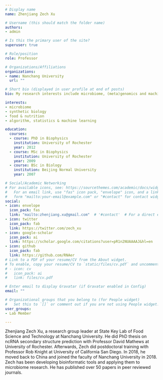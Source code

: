 ```yaml
---
# Display name
name: Zhenjiang Zech Xu

# Username (this should match the folder name)
authors:
- admin

# Is this the primary user of the site?
superuser: true

# Role/position
role: Professor

# Organizations/Affiliations
organizations:
- name: Nanchang University
  url: ""

# Short bio (displayed in user profile at end of posts)
bio: My research interests include microbiome, (meta)genomics and machine learning.

interests:
- microbiome
- synthetic biology
- food & nutrition
- algorithm, statistics & machine learning

education:
  courses:
  - course: PhD in Biophysics
    institution: University of Rochester
    year: 2012
  - course: MSc in Biophysics
    institution: University of Rochester
    year: 2009
  - course: BSc in Biology
    institution: Beijing Normal University
    year: 2007

# Social/Academic Networking
# For available icons, see: https://sourcethemes.com/academic/docs/widgets/#icons
#   For an email link, use "fas" icon pack, "envelope" icon, and a link in the
#   form "mailto:your-email@example.com" or "#contact" for contact widget.
social:
- icon: envelope
  icon_pack: fas
  link: "mailto:zhenjiang.xu@gmail.com"  # '#contact'  # For a direct email link, use "mailto:test@example.org".
- icon: twitter
  icon_pack: fab
  link: https://twitter.com/zech_xu
- icon: google-scholar
  icon_pack: ai
  link: https://scholar.google.com/citations?user=pR1n2NUAAAAJ&hl=en
- icon: github
  icon_pack: fab
  link: https://github.com/RNAer
# Link to a PDF of your resume/CV from the About widget.
# To enable, copy your resume/CV to `static/files/cv.pdf` and uncomment the lines below.
# - icon: cv
#   icon_pack: ai
#   link: files/cv.pdf

# Enter email to display Gravatar (if Gravatar enabled in Config)
email: ""

# Organizational groups that you belong to (for People widget)
#   Set this to `[]` or comment out if you are not using People widget.
user_groups:
- Lab Member

---
```


Zhenjiang Zech Xu, a research group leader at State Key Lab of Food Science and Technology at Nanchang University. He did PhD thesis on ncRNA secondary structure prediction with Professor David Mathews at University of Rochester. Afterwards, Zech did postdoctoral training with Professor Rob Knight at University of California San Diego. In 2018, he moved back to China and joined the faculty of Nanchang University in 2018. Zech has been developing bioinformatic tools and applying them to microbiome research. He has published over 50 papers in peer reviewed journals.
